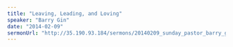 ```yaml
---
title: "Leaving, Leading, and Loving"
speaker: "Barry Gin"
date: "2014-02-09"
sermonUrl: "http://35.190.93.184/sermons/20140209_sunday_pastor_barry_gin_leaving_leading_and_loving.mp3"
---
```

